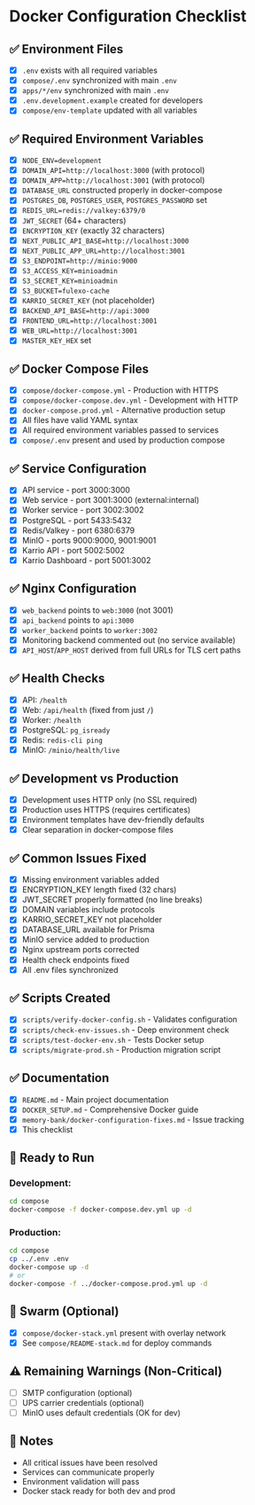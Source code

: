 # Docker Configuration Checklist

## ✅ Environment Files
- [x] `.env` exists with all required variables
- [x] `compose/.env` synchronized with main `.env`
- [x] `apps/*/env` synchronized with main `.env`
- [x] `.env.development.example` created for developers
- [x] `compose/env-template` updated with all variables

## ✅ Required Environment Variables
- [x] `NODE_ENV=development`
- [x] `DOMAIN_API=http://localhost:3000` (with protocol)
- [x] `DOMAIN_APP=http://localhost:3001` (with protocol)
- [x] `DATABASE_URL` constructed properly in docker-compose
- [x] `POSTGRES_DB`, `POSTGRES_USER`, `POSTGRES_PASSWORD` set
- [x] `REDIS_URL=redis://valkey:6379/0`
- [x] `JWT_SECRET` (64+ characters)
- [x] `ENCRYPTION_KEY` (exactly 32 characters)
- [x] `NEXT_PUBLIC_API_BASE=http://localhost:3000`
- [x] `NEXT_PUBLIC_APP_URL=http://localhost:3001`
- [x] `S3_ENDPOINT=http://minio:9000`
- [x] `S3_ACCESS_KEY=minioadmin`
- [x] `S3_SECRET_KEY=minioadmin`
- [x] `S3_BUCKET=fulexo-cache`
- [x] `KARRIO_SECRET_KEY` (not placeholder)
- [x] `BACKEND_API_BASE=http://api:3000`
- [x] `FRONTEND_URL=http://localhost:3001`
- [x] `WEB_URL=http://localhost:3001`
- [x] `MASTER_KEY_HEX` set

## ✅ Docker Compose Files
- [x] `compose/docker-compose.yml` - Production with HTTPS
- [x] `compose/docker-compose.dev.yml` - Development with HTTP
- [x] `docker-compose.prod.yml` - Alternative production setup
- [x] All files have valid YAML syntax
- [x] All required environment variables passed to services
- [x] `compose/.env` present and used by production compose

## ✅ Service Configuration
- [x] API service - port 3000:3000
- [x] Web service - port 3001:3000 (external:internal)
- [x] Worker service - port 3002:3002
- [x] PostgreSQL - port 5433:5432
- [x] Redis/Valkey - port 6380:6379
- [x] MinIO - ports 9000:9000, 9001:9001
- [x] Karrio API - port 5002:5002
- [x] Karrio Dashboard - port 5001:3002

## ✅ Nginx Configuration
- [x] `web_backend` points to `web:3000` (not 3001)
- [x] `api_backend` points to `api:3000`
- [x] `worker_backend` points to `worker:3002`
- [x] Monitoring backend commented out (no service available)
- [x] `API_HOST`/`APP_HOST` derived from full URLs for TLS cert paths

## ✅ Health Checks
- [x] API: `/health`
- [x] Web: `/api/health` (fixed from just `/`)
- [x] Worker: `/health`
- [x] PostgreSQL: `pg_isready`
- [x] Redis: `redis-cli ping`
- [x] MinIO: `/minio/health/live`

## ✅ Development vs Production
- [x] Development uses HTTP only (no SSL required)
- [x] Production uses HTTPS (requires certificates)
- [x] Environment templates have dev-friendly defaults
- [x] Clear separation in docker-compose files

## ✅ Common Issues Fixed
- [x] Missing environment variables added
- [x] ENCRYPTION_KEY length fixed (32 chars)
- [x] JWT_SECRET properly formatted (no line breaks)
- [x] DOMAIN variables include protocols
- [x] KARRIO_SECRET_KEY not placeholder
- [x] DATABASE_URL available for Prisma
- [x] MinIO service added to production
- [x] Nginx upstream ports corrected
- [x] Health check endpoints fixed
- [x] All .env files synchronized

## ✅ Scripts Created
- [x] `scripts/verify-docker-config.sh` - Validates configuration
- [x] `scripts/check-env-issues.sh` - Deep environment check
- [x] `scripts/test-docker-env.sh` - Tests Docker setup
- [x] `scripts/migrate-prod.sh` - Production migration script

## ✅ Documentation
- [x] `README.md` - Main project documentation
- [x] `DOCKER_SETUP.md` - Comprehensive Docker guide
- [x] `memory-bank/docker-configuration-fixes.md` - Issue tracking
- [x] This checklist

## 🚀 Ready to Run

### Development:
```bash
cd compose
docker-compose -f docker-compose.dev.yml up -d
```

### Production:
```bash
cd compose
cp ../.env .env
docker-compose up -d
# or
docker-compose -f ../docker-compose.prod.yml up -d
```

## 🐝 Swarm (Optional)
- [x] `compose/docker-stack.yml` present with overlay network
- [x] See `compose/README-stack.md` for deploy commands

## ⚠️ Remaining Warnings (Non-Critical)
- [ ] SMTP configuration (optional)
- [ ] UPS carrier credentials (optional)
- [ ] MinIO uses default credentials (OK for dev)

## 📝 Notes
- All critical issues have been resolved
- Services can communicate properly
- Environment validation will pass
- Docker stack ready for both dev and prod
